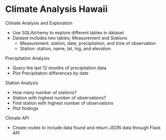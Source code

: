 # Climate Analysis Hawaii

Climate Analysis and Exploration
  - Use SQLAlchemy to explore different tables in dataset
  - Dataset includes two tables; Measurement and Stations
      - Measurement: station, date, precipitation, and time of observation
      - Station: station, name, lat, lng, and elevation
  
Precipitation Analysis
  - Query the last 12 months of precipitation data
  - Plot Precipitation differences by date
  
Station Analysis
  - How many number of stations?
  - Station with highest number of observations?
  - Find station with highest number of observations
  - Plot findings
  
Climate API
  - Create routes to include data found and return JSON data through Flask API
